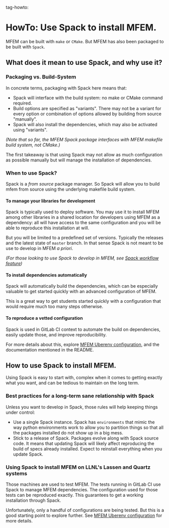 tag-howto:

# HowTo: Use Spack to install MFEM.

MFEM can be built with `make` or `CMake`. But MFEM has also been packaged to be built with `Spack`.

## What does it mean to use Spack, and why use it?

### Packaging vs. Build-System

In concrete terms, packaging with Spack here means that:

* Spack will interface with the build system: no make or CMake command required.
* Build options are specified as "variants". There may not be a variant for every option or combination of options allowed by building from source "manually".
* Spack will also install the dependencies, which may also be activated using "variants".

_(Note that so far, the MFEM Spack package interfaces with MFEM makefile build system, not CMake.)_

The first takeaway is that using Spack may not allow as much configuration as possible manually but will manage the installation of dependencies.

### When to use Spack?

Spack is a *from source* package manager. So Spack will allow you to build mfem from source using the underlying makefile build system.

#### To manage your libraries for development

Spack is typically used to deploy software. You may use it to install MFEM among other libraries in a shared location for developers using MFEM as a dependency: all will have access to the same configuration and you will be able to reproduce this installation at will.

But you will be limited to a predefined set of versions. Typically the releases and the latest state of `master` branch. In that sense Spack is not meant to be use to develop in MFEM *a priori*.

_(For those looking to use Spack to develop in MFEM, see [Spack workflow feature](https://spack-tutorial.readthedocs.io/en/latest/tutorial_developer_workflows.html))_

#### To install dependencies automatically

Spack will automatically build the dependencies, which can be especially valuable to get started quickly with an advanced configuration of MFEM.

This is a great way to get students started quickly with a configuration that would require much too many steps otherwise.

#### To reproduce a vetted configuration

Spack is used in GitLab CI context to automate the build on dependencies, easily update those, and improve reproducibility.

For more details about this, explore [MFEM Uberenv configuration](https://github.com/mfem/mfem-uberenv), and the documentation mentioned in the README.


## How to use Spack to install MFEM.

Using Spack is easy to start with, complex when it comes to getting exactly what you want, and can be tedious to maintain on the long term.

### Best practices for a long-term sane relationship with Spack

Unless you want to develop in Spack, those rules will help keeping things under control:

* Use a single Spack instance. Spack has `environments` that mimic the way python environments work to allow you to partition things so that all the packages installed do not show up in a big mess.
* Stick to a release of Spack. Packages evolve along with Spack source code. It means that updating Spack will likely affect reproducing the build of specs already installed. Expect to reinstall everything when you update Spack.

### Using Spack to install MFEM on LLNL's Lassen and Quartz systems

Those machines are used to test MFEM. The tests running in GitLab CI use Spack to manage MFEM dependencies. The configuration used for those tests can be reproduced exactly. This guarantees to get a working installation through Spack.

Unfortunately, only a handful of configurations are being tested. But this is a good starting point to explore further. See [MFEM Uberenv configuration](https://github.com/mfem/mfem-uberenv) for more details.
